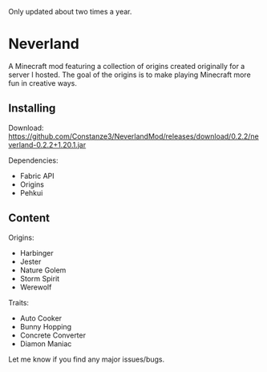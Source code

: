 Only updated about two times a year.

# Neverland
A Minecraft mod featuring a collection of origins created originally for a server I hosted.
The goal of the origins is to make playing Minecraft more fun in creative ways.

## Installing

Download: https://github.com/Constanze3/NeverlandMod/releases/download/0.2.2/neverland-0.2.2+1.20.1.jar

Dependencies:
- Fabric API
- Origins
- Pehkui

## Content

Origins:
- Harbinger
- Jester
- Nature Golem
- Storm Spirit
- Werewolf

Traits:
- Auto Cooker
- Bunny Hopping
- Concrete Converter
- Diamon Maniac

Let me know if you find any major issues/bugs.
